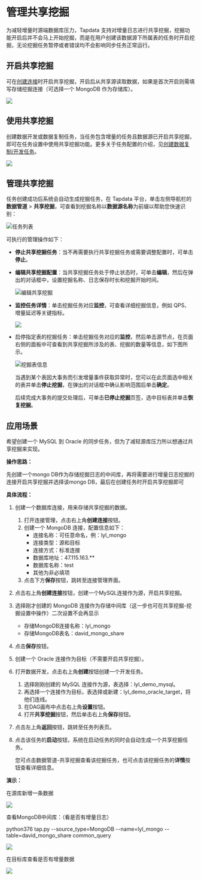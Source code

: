 # 管理共享挖掘

为减轻增量时源端数据库压力，Tapdata 支持对增量日志进行共享挖掘，挖掘功能开启后并不会马上开始挖掘，而是在用户创建该数据源下所属表的任务时开启挖掘，无论挖掘任务暂停或者错误均不会影响同步任务正常运行。



## 开启共享挖掘

可在[创建连接](../../quick-start/connect-database.md)时开启共享挖掘，开启后从共享源读取数据，如果是首次开启则需填写存储挖掘连接（可选择一个 MongoDB 作为存储库）。

![](../../images/enable_shared_mining.png)



## 使用共享挖掘

创建数据开发或数据复制任务，当任务包含增量的任务且数据源已开启共享挖掘，即可在任务设置中使用共享挖掘功能。更多关于任务配置的介绍，见[创建数据复制/开发任务](../../quick-start/create-task.md)。

![](../../images/create_shared_mining.png)



## 管理共享挖掘

任务创建成功后系统会自动生成挖掘任务，在 Tapdata 平台，单击左侧导航栏的**数据管道** > **共享挖掘**，可查看到挖掘名称以**数据源名称**为前缀以帮助您快速识别：

![任务列表](../../images/share_mining_list.png)

可执行的管理操作如下：

* **停止共享挖掘任务**：当不再需要执行共享挖掘任务或需要调整配置时，可单击**停止**。

* **编辑共享挖掘配置**：当共享挖掘任务处于停止状态时，可单击**编辑**，然后在弹出的对话框中，设置挖掘名称、日志保存时长和挖掘开始时间。

  ![编辑共享挖掘](../../images/edit_share_mining.png)

* **监控任务详情**：单击挖掘任务对应**监控**，可查看详细挖掘信息，例如 QPS、增量延迟等关键指标。

  ![](../../images/shared_mining_detail.png)

* 
  <span id="release310-share-mining">启停指定表的挖掘任务</span>：单击挖掘任务对应的**监控**，然后单击源节点，在页面右侧的面板中可查看到共享挖掘所涉及的表、挖掘的数量等信息，如下图所示。

  ![挖掘表信息](../../images/shared_mining_detail_2.png)
  
  当遇到某个表因大事务而引发增量事件获取异常时，您可以在此页面选中相关的表并单击**停止挖掘**，在弹出的对话框中确认影响范围后单击**确定**。
  
  后续完成大事务的提交处理后，可单击**已停止挖掘**页签，选中目标表并单击**恢复挖掘**。







## 应用场景

希望创建一个 MySQL 到 Oracle 的同步任务，但为了减轻源库压力所以想通过共享挖掘来实现。

**操作思路：**

先创建一个mongo DB作为存储挖掘日志的中间库，再将需要进行增量日志挖掘的连接开启共享挖掘并选择该mongo DB，最后在创建任务时开启共享挖掘即可

**具体流程：**

1. 创建一个数据库连接，用来存储共享挖掘的数据。

   1. 打开连接管理，点击右上角**创建连接**按钮。
   2. 创建一个 MongoDB 连接，配置信息如下：
      * 连接名称：可任意命名，例：lyl_mongo
      * 连接类型：源和目标
      * 连接方式：标准连接
      * 数据库地址：47.115.163.**
      * 数据库名称：test
      * 其他为非必填项
   3. 点击下方**保存**按钮，跳转至连接管理界面。

2. 点击右上角**创建连接**按钮，创建一个MySQL连接作为源，开启共享挖掘。

3. 选择刚才创建的 MongoDB 连接作为存储中间库（这一步也可在共享挖掘-挖掘设置中操作）二次设置不会再显示

   * 存储MongoDB连接名称：lyl_mongo
   * 存储MongoDB表名：david_mongo_share

4. 点击**保存**按钮。

5. 创建一个 Oracle 连接作为目标（不需要开启共享挖掘）。

6. 打开数据开发，点击右上角**创建**按钮创建一个开发任务。

   1. 选择刚刚创建的 MySQL 连接作为源，表选择：lyl_demo_mysql。
   2. 再选择一个连接作为目标，表选择或新建：lyl_demo_oracle_target，将他们连线。
   3. 在DAG画布中点击右上角**设置**按钮。
   4. 打开**共享挖掘**按钮，然后单击右上角**保存**按钮。

7. 点击左上角**返回**按钮，跳转至任务列表页。

8. 点击该任务的**启动**按钮，系统在启动任务的同时会自动生成一个共享挖掘任务。

   您可点击数据管道-共享挖掘查看该挖掘任务，也可点击该挖掘任务的**详情**按钮查看详细信息。



**演示：**

在源库新增一条数据

![](../../images/shared_mining_demo_1.png)



查看MongoDB中间库：（看是否有增量日志）

 python376 tap.py --source_type=MongoDB --name=lyl_mongo --table=david_mongo_share  common_query

![](../../images/shared_mining_demo_2.png)



在目标库查看是否有增量数据

![](../../images/shared_mining_demo_3.png)